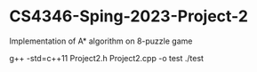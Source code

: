 # CS4346-Sping-2023-Project-2
Implementation of A* algorithm on 8-puzzle game


g++ -std=c++11 Project2.h Project2.cpp -o test
./test